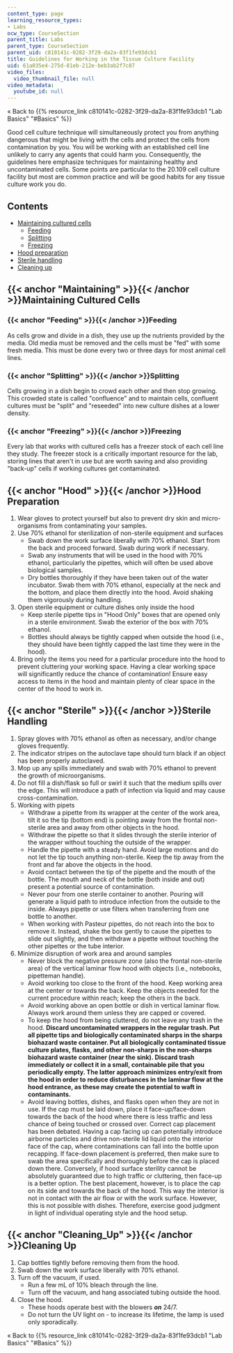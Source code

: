 ```yaml
---
content_type: page
learning_resource_types:
- Labs
ocw_type: CourseSection
parent_title: Labs
parent_type: CourseSection
parent_uid: c810141c-0282-3f29-da2a-83f1fe93dcb1
title: Guidelines for Working in the Tissue Culture Facility
uid: 61a035e4-275d-81eb-212e-beb3ab2f7c87
video_files:
  video_thumbnail_file: null
video_metadata:
  youtube_id: null
---
```


« Back to {{% resource_link c810141c-0282-3f29-da2a-83f1fe93dcb1 "Lab Basics" "#Basics" %}}

Good cell culture technique will simultaneously protect you from anything dangerous that might be living with the cells and protect the cells from contamination by you. You will be working with an established cell line unlikely to carry any agents that could harm you. Consequently, the guidelines here emphasize techniques for maintaining healthy and uncontaminated cells. Some points are particular to the 20.109 cell culture facility but most are common practice and will be good habits for any tissue culture work you do.

Contents
--------

*   [Maintaining cultured cells](#Maintaining)
    *   [Feeding](#Feeding)
    *   [Splitting](#Splitting)
    *   [Freezing](#Freezing)
*   [Hood preparation](#Hood)
*   [Sterile handling](#Sterile)
*   [Cleaning up](#Cleaning_Up)

{{< anchor "Maintaining" >}}{{< /anchor >}}Maintaining Cultured Cells
---------------------------------------------------------------------

### {{< anchor "Feeding" >}}{{< /anchor >}}Feeding

As cells grow and divide in a dish, they use up the nutrients provided by the media. Old media must be removed and the cells must be "fed" with some fresh media. This must be done every two or three days for most animal cell lines.

### {{< anchor "Splitting" >}}{{< /anchor >}}Splitting

Cells growing in a dish begin to crowd each other and then stop growing. This crowded state is called "confluence" and to maintain cells, confluent cultures must be "split" and "reseeded" into new culture dishes at a lower density.

### {{< anchor "Freezing" >}}{{< /anchor >}}Freezing

Every lab that works with cultured cells has a freezer stock of each cell line they study. The freezer stock is a critically important resource for the lab, storing lines that aren't in use but are worth saving and also providing "back-up" cells if working cultures get contaminated.

{{< anchor "Hood" >}}{{< /anchor >}}Hood Preparation
----------------------------------------------------

1.  Wear gloves to protect yourself but also to prevent dry skin and micro-organisms from contaminating your samples.
2.  Use 70% ethanol for sterilization of non-sterile equipment and surfaces
    *   Swab down the work surface liberally with 70% ethanol. Start from the back and proceed forward. Swab during work if necessary.
    *   Swab any instruments that will be used in the hood with 70% ethanol, particularly the pipettes, which will often be used above biological samples.
    *   Dry bottles thoroughly if they have been taken out of the water incubator. Swab them with 70% ethanol, especially at the neck and the bottom, and place them directly into the hood. Avoid shaking them vigorously during handling.
3.  Open sterile equipment or culture dishes only inside the hood
    *   Keep sterile pipette tips in "Hood Only" boxes that are opened only in a sterile environment. Swab the exterior of the box with 70% ethanol.
    *   Bottles should always be tightly capped when outside the hood (i.e., they should have been tightly capped the last time they were in the hood).
4.  Bring only the items you need for a particular procedure into the hood to prevent cluttering your working space. Having a clear working space will significantly reduce the chance of contamination! Ensure easy access to items in the hood and maintain plenty of clear space in the center of the hood to work in.

{{< anchor "Sterile" >}}{{< /anchor >}}Sterile Handling
-------------------------------------------------------

1.  Spray gloves with 70% ethanol as often as necessary, and/or change gloves frequently.
2.  The indicator stripes on the autoclave tape should turn black if an object has been properly autoclaved.
3.  Mop up any spills immediately and swab with 70% ethanol to prevent the growth of microorganisms.
4.  Do not fill a dish/flask so full or swirl it such that the medium spills over the edge. This will introduce a path of infection via liquid and may cause cross-contamination.
5.  Working with pipets
    *   Withdraw a pipette from its wrapper at the center of the work area, tilt it so the tip (bottom end) is pointing away from the frontal non-sterile area and away from other objects in the hood.
    *   Withdraw the pipette so that it slides through the sterile interior of the wrapper without touching the outside of the wrapper.
    *   Handle the pipette with a steady hand. Avoid large motions and do not let the tip touch anything non-sterile. Keep the tip away from the front and far above the objects in the hood.
    *   Avoid contact between the tip of the pipette and the mouth of the bottle. The mouth and neck of the bottle (both inside and out) present a potential source of contamination.
    *   Never pour from one sterile container to another. Pouring will generate a liquid path to introduce infection from the outside to the inside. Always pipette or use filters when transferring from one bottle to another.
    *   When working with Pasteur pipettes, do not reach into the box to remove it. Instead, shake the box gently to cause the pipettes to slide out slightly, and then withdraw a pipette without touching the other pipettes or the tube interior.
6.  Minimize disruption of work area and around samples
    *   Never block the negative pressure zone (also the frontal non-sterile area) of the vertical laminar flow hood with objects (i.e., notebooks, pipetteman handle).
    *   Avoid working too close to the front of the hood. Keep working area at the center or towards the back. Keep the objects needed for the current procedure within reach; keep the others in the back.
    *   Avoid working above an open bottle or dish in vertical laminar flow. Always work around them unless they are capped or covered.
    *   To keep the hood from being cluttered, do not leave any trash in the hood. **Discard uncontaminated wrappers in the regular trash. Put all pipette tips and biologically contaminated sharps in the sharps biohazard waste container. Put all biologically contaminated tissue culture plates, flasks, and other non-sharps in the non-sharps biohazard waste container (near the sink). Discard trash immediately or collect it in a small, containable pile that you periodically empty. The latter approach minimizes entry/exit from the hood in order to reduce disturbances in the laminar flow at the hood entrance, as these may create the potential to waft in contaminants.**
    *   Avoid leaving bottles, dishes, and flasks open when they are not in use. If the cap must be laid down, place it face-up/face-down towards the back of the hood where there is less traffic and less chance of being touched or crossed over. Correct cap placement has been debated. Having a cap facing up can potentially introduce airborne particles and drive non-sterile lid liquid onto the interior face of the cap, where contaminations can fall into the bottle upon recapping. If face-down placement is preferred, then make sure to swab the area specifically and thoroughly before the cap is placed down there. Conversely, if hood surface sterility cannot be absolutely guaranteed due to high traffic or cluttering, then face-up is a better option. The best placement, however, is to place the cap on its side and towards the back of the hood. This way the interior is not in contact with the air flow or with the work surface. However, this is not possible with dishes. Therefore, exercise good judgment in light of individual operating style and the hood setup.

{{< anchor "Cleaning_Up" >}}{{< /anchor >}}Cleaning Up
------------------------------------------------------

1.  Cap bottles tightly before removing them from the hood.
2.  Swab down the work surface liberally with 70% ethanol.
3.  Turn off the vacuum, if used.
    *   Run a few mL of 10% bleach through the line.
    *   Turn off the vacuum, and hang associated tubing outside the hood.
4.  Close the hood.
    *   These hoods operate best with the blowers _**on**_ 24/7.
    *   Do not turn the UV light on - to increase its lifetime, the lamp is used only sporadically.

« Back to {{% resource_link c810141c-0282-3f29-da2a-83f1fe93dcb1 "Lab Basics" "#Basics" %}}